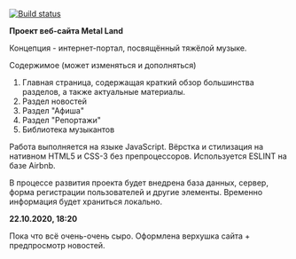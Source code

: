 [![Build status](https://ci.appveyor.com/api/projects/status/yqx2064gsyicgekn?svg=true)](https://ci.appveyor.com/project/Vasya24/project)

**Проект веб-сайта Metal Land**

Концепция - интернет-портал, посвящённый тяжёлой музыке.

Содержимое (может изменяться и дополняться)

1. Главная страница, содержащая краткий обзор большинства разделов, а также актуальные материалы.
1. Раздел новостей
1. Раздел "Афиша"
1. Раздел "Репортажи"
1. Библиотека музыкантов

Работа выполняется на языке JavaScript. Вёрстка и стилизация на нативном HTML5 и CSS-3 без препроцессоров. Используется ESLINT на базе Airbnb.

В процессе развития проекта будет внедрена база данных, сервер, форма регистрации пользователей и другие элементы. Временно информация будет храниться локально.

**22.10.2020, 18:20**

Пока что всё очень-очень сыро. Оформлена верхушка сайта + предпросмотр новостей.